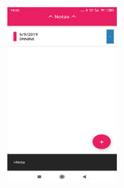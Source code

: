 
<img src="https://github.com/Jonathan339/Note/blob/master/assets/Screenshot.png" height="400" width="250"/>
